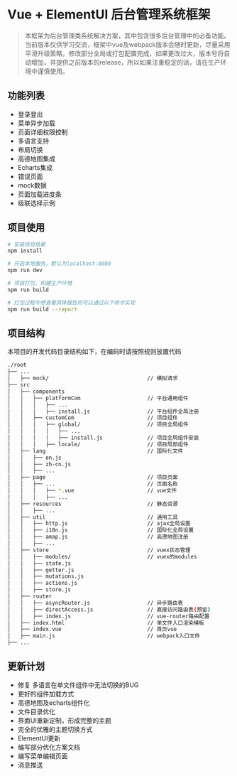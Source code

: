 # Vue + ElementUI 后台管理系统框架

>本框架为后台管理类系统解决方案，其中包含很多后台管理中的必备功能。当前版本仅供学习交流，框架中vue及webpack版本会随时更新，尽量采用平滑升级策略，修改部分全局或打包配置完成，如果更改过大，版本号将自动增加，并提供之前版本的release，所以如果注重稳定的话，请在生产环境中谨慎使用。

## **功能列表**
- 登录登出
- 菜单异步加载
- 页面详细权限控制
- 多语言支持
- 布局切换
- 高德地图集成
- Echarts集成
- 错误页面
- mock数据
- 页面加载进度条
- 级联选择示例

## **项目使用**
``` bash
# 安装项目依赖
npm install

# 开启本地服务，默认为localhost:8080
npm run dev

# 项目打包，构建生产环境
npm run build

# 打包过程中想查看具体报告则可以通过以下命令实现
npm run build --report
```


## **项目结构**
本项目的开发代码目录结构如下，在编码时请按照规则放置代码

``` bash
./root
├── ...
│   ├── mock/                               // 模拟请求
├── src                                     
│   ├── components                          
│   │   ├── platformCom                     // 平台通用组件
│   │   │   ├── ...
│   │   │   ├── install.js                  // 平台组件全局注册
│   │   ├── customCom                       // 项目组件
│   │   │   ├── global/                     // 项目全局组件
│   │   │   │   ├── ...     
│   │   │   │   ├── install.js              // 项目全局组件安装
│   │   │   ├── locale/                     // 项目局部组件
│   ├── lang                                // 国际化文件
│   │   ├── en.js                           
│   │   ├── zh-cn.js
│   │   ├── ...
│   ├── page                                // 项目页面
│   │   ├── ...                             // 页面名称
│   │   │   ├── *.vue                       // vue文件
│   │   │   ├── ...                         
│   ├── resources                           // 静态资源
│   │   ├── ...                             
│   ├── util                                // 通用工具
│   │   ├── http.js                         // ajax全局设置
│   │   ├── i18n.js                         // 国际化全局设置
│   │   ├── amap.js                         // 高德地图注册
│   │   ├── ...
│   ├── store                               // vuex状态管理
│   │   ├── modules/                        // vuex的modules
│   │   ├── state.js                        
│   │   ├── getter.js                       
│   │   ├── mutations.js                    
│   │   ├── actions.js                      
│   │   ├── store.js                        
│   ├── router
│   │   ├── asyncRouter.js                  // 异步路由表
│   │   ├── directAccess.js                 // 直接访问路由表(预留)
│   │   ├── index.js                        // vue-router路由配置
│   ├── index.html                          // 单文件入口渲染模板
│   ├── index.vue                           // 首页vue
│   ├── main.js                             // webpack入口文件
├── ...
```



## **更新计划**
- 修复 多语言在单文件组件中无法切换的BUG
- 更好的组件加载方式
- 高德地图及echarts组件化
- 文件目录优化
- 界面UI重新定制，形成完整的主题
- 完全的优雅的主题切换方式
- ElementUI更新
- 编写部分优化方案文档
- 编写菜单编辑页面
- 消息推送